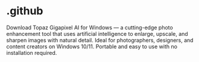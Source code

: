# .github
Download Topaz Gigapixel AI for Windows — a cutting-edge photo enhancement tool that uses artificial intelligence to enlarge, upscale, and sharpen images with natural detail. Ideal for photographers, designers, and content creators on Windows 10/11. Portable and easy to use with no installation required.
